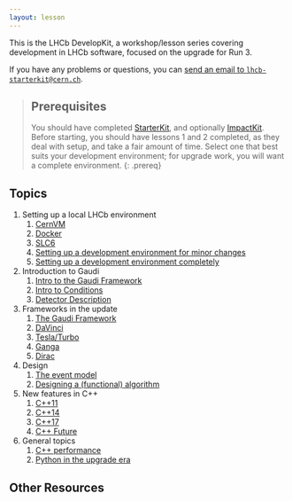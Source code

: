 ```yaml
---
layout: lesson
---
```


This is the LHCb DevelopKit, a workshop/lesson series covering development in LHCb software, focused on the upgrade for Run 3.

If you have any problems or questions, you can [send an email to
`lhcb-starterkit@cern.ch`](mailto:lhcb-starterkit@cern.ch).

> ## Prerequisites
>
> You should have completed [StarterKit](https://lhcb.github.io/first-analysis-steps/), and optionally [ImpactKit](https://lhcb.github.io/second-analysis-steps/). Before starting, you should have lessons 1 and 2 completed, as they deal with setup, and take a fair amount of time. Select one that best suits your development environment; for upgrade work, you will want a complete environment.
{: .prereq}

## Topics

1. Setting up a local LHCb environment
    1. [CernVM](01a-cernvm)
    2. [Docker](01b-docker)
    3. [SLC6](01c-sl6)
    1. [Setting up a development environment for minor changes](01d-setupsimple)
    2. [Setting up a development environment completely](01e-setupcomplete)
2. Introduction to Gaudi
    1. [Intro to the Gaudi Framework](02a-gaudi-intro)
    2. [Intro to Conditions](02b-conditions)
    3. [Detector Description](02c-detectordesc)
3. Frameworks in the update
    1. [The Gaudi Framework](03a-gaudi)
    2. [DaVinci](03b-davinci)
    3. [Tesla/Turbo](03c-tesla)
    4. [Ganga](03d-ganga)
    5. [Dirac](03e-dirac)
4. Design
    1. [The event model](04a-event)
    2. [Designing a (functional) algorithm](04b-algo)
5. New features in C++
    1. [C++11](05a-cpp11)
    1. [C++14](05b-cpp14)
    1. [C++17](05c-cpp17)
    4. [C++ Future](05d-cppfuture)
6. General topics
    1. [C++ performance](06a-perf)
    2. [Python in the upgrade era](06b-python)

## Other Resources

